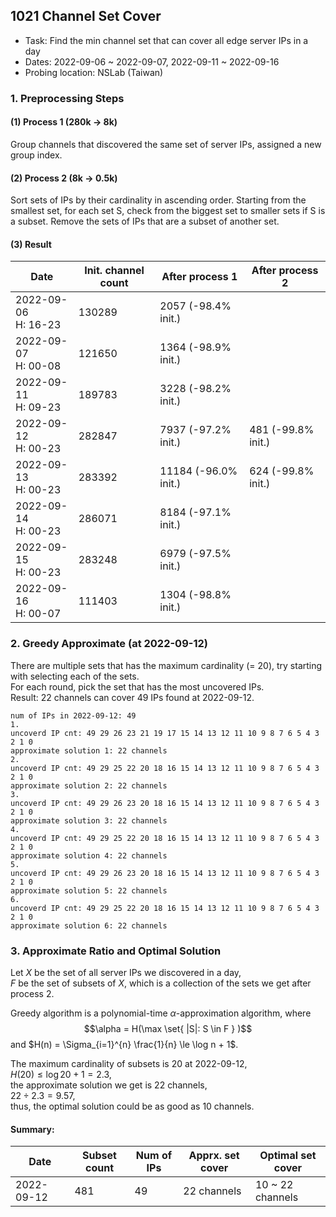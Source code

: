 ## 1021 Channel Set Cover

- Task: Find the min channel set that can cover all edge server IPs in a day
- Dates: 2022-09-06 ~ 2022-09-07, 2022-09-11 ~ 2022-09-16
- Probing location: NSLab (Taiwan)

### 1. Preprocessing Steps
#### (1) Process 1 (280k -> 8k)
Group channels that discovered the same set of server IPs, assigned a new group index.
#### (2) Process 2 (8k -> 0.5k)
Sort sets of IPs by their cardinality in ascending order. Starting from the smallest set, for each set S, check from the biggest set to smaller sets if S is a subset. Remove the sets of IPs that are a subset of another set.
#### (3) Result
| Date       | Init. channel count  | After process 1     | After process 2   |
| ---------- | -------------------- | ------------------- | ----------------- |
| 2022-09-06<br>H: 16-23 | 130289   | 2057 (-98.4% init.) |                   |
| 2022-09-07<br>H: 00-08 | 121650   | 1364 (-98.9% init.) |                   |
| 2022-09-11<br>H: 09-23 | 189783   | 3228 (-98.2% init.) |                   |
| 2022-09-12<br>H: 00-23 | 282847   | 7937 (-97.2% init.) | 481 (-99.8% init.)|
| 2022-09-13<br>H: 00-23 | 283392   | 11184 (-96.0% init.)| 624 (-99.8% init.)|
| 2022-09-14<br>H: 00-23 | 286071   | 8184 (-97.1% init.) |                   |
| 2022-09-15<br>H: 00-23 | 283248   | 6979 (-97.5% init.) |                   |
| 2022-09-16<br>H: 00-07 | 111403   | 1304 (-98.8% init.) |                   |  


### 2. Greedy Approximate (at 2022-09-12)
There are multiple sets that has the maximum cardinality (= 20), try starting with selecting each of the sets.  
For each round, pick the set that has the most uncovered IPs.  
Result: 22 channels can cover 49 IPs found at 2022-09-12.
```
num of IPs in 2022-09-12: 49
1.
uncoverd IP cnt: 49 29 26 23 21 19 17 15 14 13 12 11 10 9 8 7 6 5 4 3 2 1 0
approximate solution 1: 22 channels
2.
uncoverd IP cnt: 49 29 25 22 20 18 16 15 14 13 12 11 10 9 8 7 6 5 4 3 2 1 0
approximate solution 2: 22 channels
3.
uncoverd IP cnt: 49 29 26 23 20 18 16 15 14 13 12 11 10 9 8 7 6 5 4 3 2 1 0
approximate solution 3: 22 channels
4.
uncoverd IP cnt: 49 29 25 22 20 18 16 15 14 13 12 11 10 9 8 7 6 5 4 3 2 1 0
approximate solution 4: 22 channels
5.
uncoverd IP cnt: 49 29 26 23 20 18 16 15 14 13 12 11 10 9 8 7 6 5 4 3 2 1 0
approximate solution 5: 22 channels
6.
uncoverd IP cnt: 49 29 25 22 20 18 16 15 14 13 12 11 10 9 8 7 6 5 4 3 2 1 0
approximate solution 6: 22 channels
```

### 3. Approximate Ratio and Optimal Solution
Let $X$ be the set of all server IPs we discovered in a day,  
$F$ be the set of subsets of $X$, which is a collection of the sets we get after process 2.

Greedy algorithm is a polynomial-time $\alpha$-approximation algorithm, where  
$$\alpha = H(\max \set{ |S|: S \in F } )$$ and $H(n) = \Sigma_{i=1}^{n} \frac{1}{n} \le \log n + 1$.  

The maximum cardinality of subsets is $20$ at 2022-09-12,  
$H(20) \le \log 20 + 1 = 2.3$,  
the approximate solution we get is $22$ channels,  
$22 \div 2.3 = 9.57$,  
thus, the optimal solution could be as good as $10$ channels.

#### Summary:
| Date       | Subset count | Num of IPs | Apprx. set cover | Optimal set cover |
| ---------- | ------------ | ---------- | ---------------- | ----------------- |
| 2022-09-12 | 481          | 49         | 22 channels      | 10 ~ 22 channels  |

